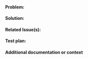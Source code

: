 <!-- 
!IMPORTANT!
Please do not create a Pull Request without creating an issue first
at https://github.com/harvester/harvester/issues/new/choose
-->

#### Problem:
<!-- Explain the problem you aim to resolve in this PR. -->

#### Solution:
<!-- Example: When "Adding a function to do X", explain why it is necessary to have a way to do X. -->

#### Related Issue(s):
<!--
Use `Issue #<issue number>` or `Issue harvester/harvester#<issue number>` or `Issue (paste link of issue)`. DON'T use `Fixes #<issue number>` or `Fixes (paste link of issue)`, as it will automatically close the linked issue when the PR is merged.
-->

#### Test plan:
<!-- Describe the test plan by steps. -->

#### Additional documentation or context
